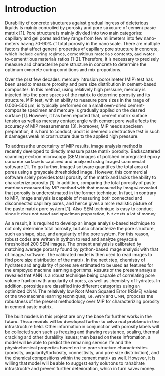 # Introduction
 Durability of concrete structures against gradual ingress of deleterious liquids is mainly controlled by porosity and pore structure of cement paste matrix [1]. Pore structure is mainly divided into two main categories: capillary and gel pores and they range from few millimeters into few nano-meters having 70-90% of total porosity in the nano scale. There are multiple factors that affect general properties of capillary pore structure in concrete, which include curing regimes, cementitious materials contents, and water-to-cementitious materials ratios [1-2]. Therefore, it is necessary to precisely measure and characterize pore structure in concrete to determine the optimum concrete curing conditions and mix proportions. 
 
 Over the past few decades, mercury intrusion porosimeter (MIP) test has been used to measure porosity and pore size distribution in cement-based composites. In this method, using relatively high pressure, mercury is injected into the pore spaces of the matrix to determine porosity and its structure. MIP test, with an ability to measure pore sizes in the range of 0.006–500 µm, is typically performed on a small oven-dried cement-composite specimen and mercury is gradually applied on the desired surface [1]. However, it has been reported that, cement matrix surface tension as well as mercury contact angle with cement pore wall affects the accuracy of MIP measurements [3]. Moreover, MIP needs speciemn preparation; it is hard to conduct; and it is deemed a destructive test in such it damages weak microstructure due to the applied high pressure.

To address the uncertainty of MIP results, image analysis method is recently developed to directly measure paste matrix porosity. Backscattered scanning electron microscopy (SEM) images of polished impregnated epoxy concrete surface is captured and analyzed using ImageJ commercial software [1]. To go further, ImageJ software quantifies the total area of pores using a grayscale thresholded image. However, this commercial software solely provides total porosity of the matrix and lacks the ability to characterize porosity [1]. In addition, comparing the total porosity of paste matrices measured by MIP method with that measured by ImageJ revealed that porosity is underestimated in the former technique. In fact, in contrary to MIP, Image analysis is capable of measuring both connected and disconnected capillary pores, and hence gives a more realistic picture of the paste matrix pore system [1]. Also, SEM technique is easy to conduct since it does not need and specimen preparation, but costs a lot of money.

As a result, it is required to develop an image analysis-based technique to not only determine total porosity, but also characterize the pore structure, such as shape, size, and angularity of the pore system. For this reason, robust codes are written in python to read and analyze greyscale thresholded 200 SEM images. The present analysis is calibrated by matching average porosity found by python-based image analysis with that of ImageJ software. The calibrated model is then used to read images to find pore size distribution of the matrix. In the next step, chemistry of hydrates and angularity of pores are estimated to be used as features for the employed machine learning algorithms. Results of the present analysis revealed that ANN is a robust technique being capable of correlating pore volume fraction with angularity of pores, as well as chemistry of hydrates. In addition, porosities are classified into different categories using an optimized CNN. The relatively low Root Mean Squared Error (RSME) values of the two machine learning techniques, i.e. ANN and CNN, proposes the robustness of the present methodology over MIP for characterizing porosity in cement paste matrix. 

The built models in this project are only the base for further works in the future. These models will be developed further to solve real problems in the infrastructure field. Other information in conjunction with porosity labels will be collected such such as freezing and thawing resistance, scaling, thermal cracking and other durability issues; then based on these infromation, a model will be able to predict the remaining service life and the physiochemical properties based on the pore structure characteristics (porosity, angularity/tortuosity, connectivity, and pore size distribution), and the chemical compositions within the cement matrix as well. However, it is willing that model will be able to suggest early solutions to rahabitate infrastructre and prevent further deterioration, which in turn saves money.


